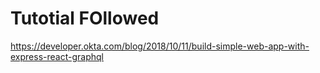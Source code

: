 # Tutotial FOllowed

https://developer.okta.com/blog/2018/10/11/build-simple-web-app-with-express-react-graphql
